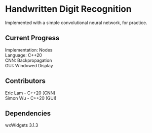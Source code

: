 # Handwritten Digit Recognition
Implemented with a simple convolutional neural network, for practice.  
## Current Progress
Implementation: Nodes  
Language: C++20  
CNN: Backpropagation  
GUI: Windowed Display  
## Contributors
Eric Lam - C++20 (CNN)  
Simon Wu - C++20 (GUI)  
## Dependencies
wxWidgets 3.1.3
